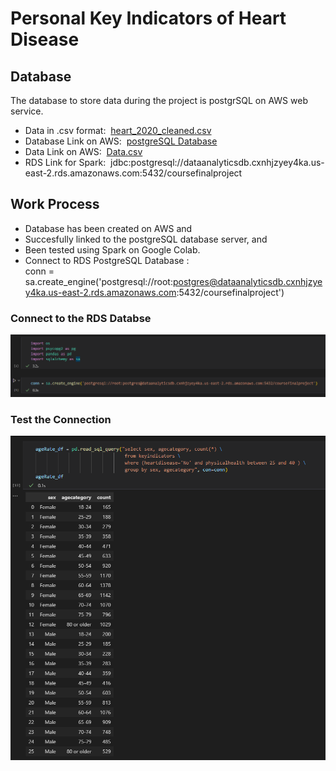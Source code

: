 # Personal Key Indicators of Heart Disease


## Database

The database to store data during the project is postgrSQL on AWS web service.

- Data in .csv format:&nbsp; [heart_2020_cleaned.csv](heart_2020_cleaned.csv)
- Database Link on AWS:&nbsp; [postgreSQL Database](dataanalyticsdb.cxnhjzyey4ka.us-east-2.rds.amazonaws.com) 
- Data Link on AWS:&nbsp; [Data.csv](https://classprojectdata.s3.amazonaws.com/data.csv)
- RDS Link for Spark:&nbsp;  jdbc:postgresql://dataanalyticsdb.cxnhjzyey4ka.us-east-2.rds.amazonaws.com:5432/coursefinalproject


## Work Process

- Database has been created on AWS and 
- Succesfully linked to the postgreSQL database server, and 
- Been tested using Spark on Google Colab.
- Connect to RDS PostgreSQL Database : <br/> conn = sa.create_engine('postgresql://root:postgres@dataanalyticsdb.cxnhjzyey4ka.us-east-2.rds.amazonaws.com:5432/coursefinalproject')

### Connect to the RDS Databse

![rdsConnect.png](Images/rdsConnect.png)

### Test the Connection

![testConnection.png](Images/testConnection.png)


